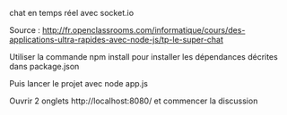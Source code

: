 chat en temps réel avec socket.io

Source : http://fr.openclassrooms.com/informatique/cours/des-applications-ultra-rapides-avec-node-js/tp-le-super-chat

Utiliser la commande npm install pour installer les dépendances décrites dans package.json

Puis lancer le projet avec node app.js

Ouvrir 2 onglets http://localhost:8080/ et commencer la discussion